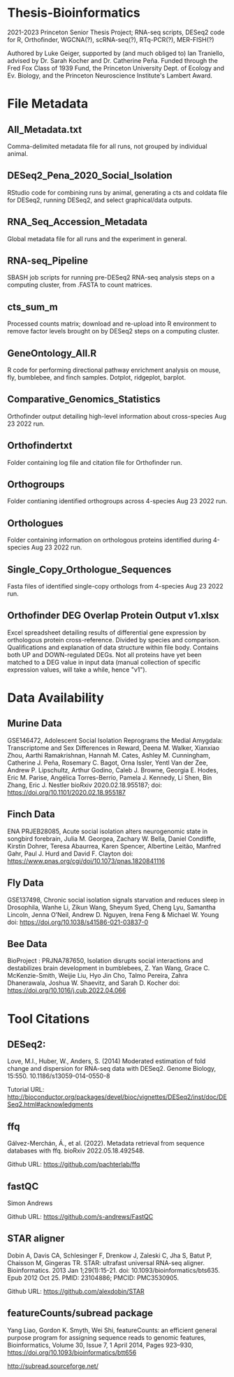 # Thesis-Bioinformatics
2021-2023 Princeton Senior Thesis Project; RNA-seq scripts, DESeq2 code for R, Orthofinder, WGCNA(?), scRNA-seq(?), RTq-PCR(?), MER-FISH(?)

Authored by Luke Geiger, supported by (and much obliged to) Ian Traniello, advised by Dr. Sarah Kocher and Dr. Catherine Peña. Funded through the Fred Fox Class of 1939 Fund, the Princeton University Dept. of Ecology and Ev. Biology, and the Princeton Neuroscience Institute's Lambert Award.

# File Metadata
## All_Metadata.txt
Comma-delimited metadata file for all runs, not grouped by individual animal. 
## DESeq2_Pena_2020_Social_Isolation
RStudio code for combining runs by animal, generating a cts and coldata file for DESeq2, running DESeq2, and select graphical/data outputs.
## RNA_Seq_Accession_Metadata
Global metadata file for all runs and the experiment in general.
## RNA-seq_Pipeline
SBASH job scripts for running pre-DESeq2 RNA-seq analysis steps on a computing cluster, from .FASTA to count matrices. 
## cts_sum_m
Processed counts matrix; download and re-upload into R environment to remove factor levels brought on by DESeq2 steps on a computing cluster. 
## GeneOntology_All.R
R code for performing directional pathway enrichment analysis on mouse, fly, bumblebee, and finch samples. Dotplot, ridgeplot, barplot. 
## Comparative_Genomics_Statistics
Orthofinder output detailing high-level information about cross-species Aug 23 2022 run. 
## Orthofindertxt
Folder containing log file and citation file for Orthofinder run. 
## Orthogroups
Folder contianing identified orthogroups across 4-species Aug 23 2022 run.
## Orthologues
Folder containing information on orthologous proteins identified during 4-species Aug 23 2022 run.
## Single_Copy_Orthologue_Sequences
Fasta files of identified single-copy orthologs from 4-species Aug 23 2022 run.
## Orthofinder DEG Overlap Protein Output v1.xlsx
Excel spreadsheet detailing results of differential gene expression by orthologous protein cross-reference. Divided by species and comparison. Qualifications and explanation of data structure within file body. Contains both UP and DOWN-regulated DEGs. Not all proteins have yet been matched to a DEG value in input data (manual collection of specific expression values, will take a while, hence "v1").

# Data Availability
## Murine Data
GSE146472, Adolescent Social Isolation Reprograms the Medial Amygdala: Transcriptome and Sex Differences in Reward,
Deena M. Walker, Xianxiao Zhou, Aarthi Ramakrishnan, Hannah M. Cates, Ashley M. Cunningham, Catherine J. Peña, Rosemary C. Bagot, Orna Issler, Yentl Van der Zee, Andrew P. Lipschultz, Arthur Godino, Caleb J. Browne, Georgia E. Hodes, Eric M. Parise, Angélica Torres-Berrio, Pamela J. Kennedy, Li Shen, Bin Zhang, Eric J. Nestler
bioRxiv 2020.02.18.955187; doi: https://doi.org/10.1101/2020.02.18.955187

## Finch Data
ENA PRJEB28085, Acute social isolation alters neurogenomic state in songbird forebrain,
Julia M. Georgea, Zachary W. Bella, Daniel Condliffe, Kirstin Dohrer, Teresa Abaurrea, Karen Spencer, Albertine Leitão, Manfred Gahr, Paul J. Hurd and David F. Clayton
doi: https://www.pnas.org/cgi/doi/10.1073/pnas.1820841116

## Fly Data
GSE137498, Chronic social isolation signals starvation and reduces sleep in Drosophila,
Wanhe Li, Zikun Wang, Sheyum Syed, Cheng Lyu, Samantha Lincoln, Jenna O’Neil, Andrew D. Nguyen, Irena Feng & Michael W. Young
doi: https://doi.org/10.1038/s41586-021-03837-0

## Bee Data
BioProject : PRJNA787650, Isolation disrupts social interactions and destabilizes brain development in bumblebees,
Z. Yan Wang, Grace C. McKenzie-Smith, Weijie Liu, Hyo Jin Cho, Talmo Pereira, Zahra Dhanerawala, Joshua W. Shaevitz, and Sarah D. Kocher
doi: https://doi.org/10.1016/j.cub.2022.04.066

# Tool Citations
## DESeq2:

Love, M.I., Huber, W., Anders, S. (2014) Moderated estimation of fold change and dispersion for RNA-seq data with DESeq2. Genome Biology, 15:550. 10.1186/s13059-014-0550-8

Tutorial URL: 
http://bioconductor.org/packages/devel/bioc/vignettes/DESeq2/inst/doc/DESeq2.html#acknowledgments

## ffq

Gálvez-Merchán, Á., et al. (2022). Metadata retrieval from sequence databases with ffq. bioRxiv 2022.05.18.492548.

Github URL:
https://github.com/pachterlab/ffq

## fastQC

Simon Andrews

Github URL:
https://github.com/s-andrews/FastQC

## STAR aligner

Dobin A, Davis CA, Schlesinger F, Drenkow J, Zaleski C, Jha S, Batut P, Chaisson M, Gingeras TR. STAR: ultrafast universal RNA-seq aligner. Bioinformatics. 2013 Jan 1;29(1):15-21. doi: 10.1093/bioinformatics/bts635. Epub 2012 Oct 25. PMID: 23104886; PMCID: PMC3530905.

Github URL:
https://github.com/alexdobin/STAR

## featureCounts/subread package

Yang Liao, Gordon K. Smyth, Wei Shi, featureCounts: an efficient general purpose program for assigning sequence reads to genomic features, Bioinformatics, Volume 30, Issue 7, 1 April 2014, Pages 923–930, https://doi.org/10.1093/bioinformatics/btt656

http://subread.sourceforge.net/
